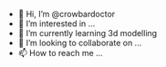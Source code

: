 - 👋 Hi, I’m @crowbardoctor
- 👀 I’m interested in ...
- 🌱 I’m currently learning 3d modelling
- 💞️ I’m looking to collaborate on ...
- 📫 How to reach me ...

<!---
crowbardoctor/crowbardoctor is a ✨ special ✨ repository because its `README.md` (this file) appears on your GitHub profile.
You can click the Preview link to take a look at your changes.
--->
